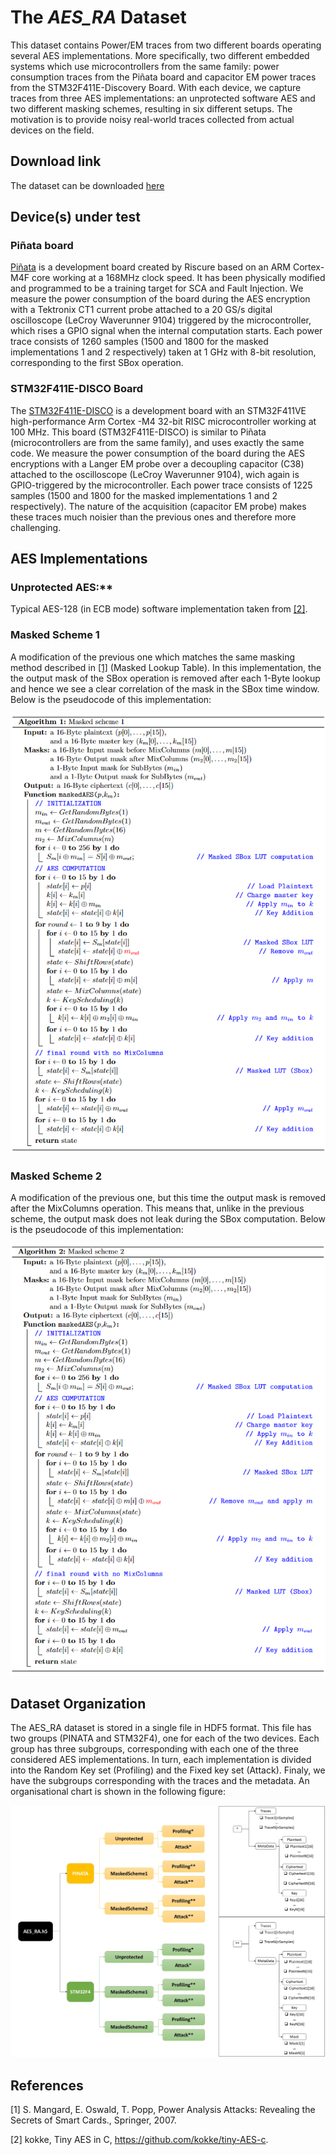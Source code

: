 # The *AES_RA* Dataset
This dataset contains Power/EM traces from two different boards operating several AES implementations. More specifically, two different embedded systems which use microcontrollers from the same family: power consumption traces from the Piñata board and capacitor EM power traces from the STM32F411E-Discovery Board. With each device, we capture traces from three AES implementations: an unprotected software AES and two different masking schemes, resulting in six different setups. The motivation is to provide noisy real-world traces collected from actual devices on the field.

## Download link
The dataset can be downloaded [here](https://drive.google.com/)

## Device(s) under test
### Piñata board
[Piñata](https://www.riscure.com/uploads/2017/07/pi\%C3\%B1ata_board_brochure.pdf) is a development board created by Riscure based on an ARM Cortex-M4F core working at a 168MHz clock speed. It has been physically modified and programmed to be a training target for SCA and Fault Injection. We measure the power consumption of the board during the AES encryption with a Tektronix CT1 current probe attached to a 20 GS/s digital oscilloscope (LeCroy Waverunner 9104) triggered by the microcontroller, which rises a GPIO signal when the internal computation starts. Each power trace consists of 1260 samples (1500 and 1800 for the masked implementations 1 and 2 respectively) taken at 1 GHz with 8-bit resolution, corresponding to the first SBox operation. 

### STM32F411E-DISCO Board
The [STM32F411E-DISCO](https://www.st.com/en/microcontrollers-microprocessors/stm32f411ve.html) is a development board with an STM32F411VE high-performance Arm Cortex -M4 32-bit RISC microcontroller working at 100 MHz. This board (STM32F411E-DISCO) is similar to Piñata (microcontrollers are from the same family), and uses exactly the same code. We measure the power consumption of the board during the AES encryptions with a Langer EM probe over a decoupling capacitor (C38) attached to the oscilloscope (LeCroy Waverunner 9104), wich again is GPIO-triggered by the microcontroller. Each power trace consists of 1225 samples (1500 and 1800 for the masked implementations 1 and 2 respectively). The nature of the acquisition (capacitor EM probe) makes these traces much noisier than the previous ones and therefore more challenging.

## AES Implementations
### Unprotected AES:** 
Typical AES-128 (in ECB mode) software implementation taken from [[2]](#2).

### Masked Scheme 1
A modification of the previous one which matches the same masking method described in [[1]](#1) (Masked Lookup Table). In this implementation, the the output mask of the SBox operation is removed after each 1-Byte lookup and hence we see a clear correlation of the mask in the SBox time window. Below is the pseudocode of this implementation:

![picture](misc/ms1.jpg)

### Masked Scheme 2
A modification of the previous one, but this time the output mask is removed after the MixColumns operation. This means that, unlike in the previous scheme, the output mask does not leak during the SBox computation. Below is the pseudocode of this implementation:

![picture](misc/ms2.jpg)

## Dataset Organization
The AES_RA dataset is stored in a single file in HDF5 format. This file has two groups (PINATA and STM32F4), one for each of the two devices. 
Each group has three subgroups, corresponding with each one of the three considered AES implementations. 
In turn, each implementation is divided into the Random Key set (Profiling) and the Fixed key set (Attack). 
Finaly, we have the subgroups corresponding with the traces and the metadata. An organisational chart is shown in the following figure:

![picture](misc/SCHEME.jpg)


## References
<a id="1">[1]</a> 
S. Mangard, E. Oswald, T. Popp,
Power Analysis Attacks: Revealing the Secrets of Smart Cards.,
Springer, 2007.

<a id="2">[2]</a>
kokke,
Tiny AES in C,
https://github.com/kokke/tiny-AES-c.





